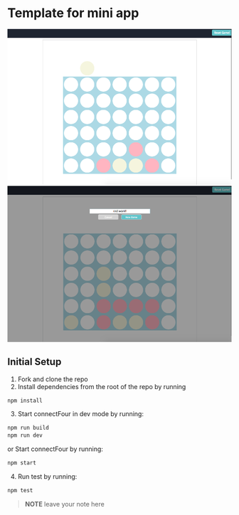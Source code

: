 # Template for mini app

![Alt text](./dist/connect4.png 'Example connect4 board')
![Alt text](./dist/winner.png 'Example connect4 winner')

## Initial Setup

1. Fork and clone the repo
2. Install dependencies from the root of the repo by running

```sh
npm install
```

3. Start connectFour in dev mode by running:

```sh
npm run build
npm run dev
```

or Start connectFour by running:

```sh
npm start
```

4. Run test by running:

```sh
npm test
```

> **NOTE**
> leave your note here
